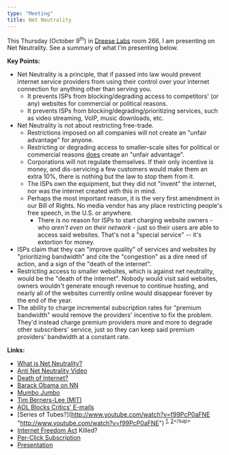 ```yaml
---
type: "Meeting"
title: Net Neutrality
---
```

This Thursday (October 9<sup>th</sup>) in [Dreese Labs](http://www.osu.edu/map/building.php?building=279) room 266, I am presenting on Net Neutrality. See a summary of what I'm presenting below.

**Key Points:**

*   Net Neutrality is a principle, that if passed into law would prevent internet service providers from using their control over your internet connection for anything other than serving you.
    *   It prevents ISPs from blocking/degrading access to competitors' (or any) websites for commercial or political reasons.
    *   It prevents ISPs from blocking/degrading/prioritizing services, such as video streaming, VoIP, music downloads, etc.
*   Net Neutrality is not about restricting free-trade.
    *   Restrictions imposed on all companies will not create an "unfair advantage" for anyone.
    *   Restricting or degrading access to smaller-scale sites for political or commercial reasons <u>does</u> create an "unfair advantage".
    *   Corporations will not regulate themselves. If their only incentive is money, and dis-servicing a few customers would make them an extra 10%, there is nothing but the law to stop them from it.
    *   The ISPs own the equipment, but they did not "invent" the internet, nor was the internet created with this in mind.
    *   Perhaps the most important reason, it is the very first amendment in our Bill of Rights. No media vendor has any place restricting people's free speech, in the U.S. or anywhere.
        *   There is no reason for ISPs to start charging website owners - who *aren't even on their network* - just so their users are able to access said websites. That's not a "special service" -- it's extortion for money.
*   ISPs claim that they can "improve quality" of services and websites by "prioritizing bandwidth" and cite the "congestion" as a dire need of action, and a sign of the "death of the internet".
*   Restricting access to smaller websites, which is against net neutrality, would be the "death of the internet". Nobody would visit said websites, owners wouldn't generate enough revenue to continue hosting, and nearly all of the websites currently online would disappear forever by the end of the year.
*   The ability to charge incremental subscription rates for "premium bandwidth" would remove the providers' incentive to fix the problem. They'd instead charge premium providers more and more to degrade other subscribers' service, just so they can keep said premium providers' bandwidth at a constant rate.

**Links:**

*   [What is Net Neutrality?](http://www.youtube.com/watch?v=l9jHOn0EW8U "http://www.youtube.com/watch?v=l9jHOn0EW8U")
*   [Anti Net Neutrality Video](http://www.dontregulate.org/ "http://www.dontregulate.org/")
*   [Death of Internet?](http://foureyedmonsters.com/neutrality/ "http://foureyedmonsters.com/neutrality/")
*   [Barack Obama on NN](http://www.youtube.com/watch?v=g-mW1qccn8k "http://www.youtube.com/watch?v=g-mW1qccn8k")
*   [Mumbo Jumbo](http://www.ncta.com/MediaCenter/MediaCenter/MumboJumbo.aspx "http://www.ncta.com/MediaCenter/MediaCenter/MumboJumbo.aspx")
*   [Tim Berners-Lee (MIT)](http://www.youtube.com/watch?v=Jev2Um-4_TQ "http://www.youtube.com/watch?v=Jev2Um-4_TQ")
*   [AOL Blocks Critics' E-mails](http://articles.latimes.com/2006/apr/14/business/fi-aol14 "http://articles.latimes.com/2006/apr/14/business/fi-aol14")
[](http://articles.latimes.com/2006/apr/14/business/fi-aol14 "http://articles.latimes.com/2006/apr/14/business/fi-aol14")
*   [](http://articles.latimes.com/2006/apr/14/business/fi-aol14 "http://articles.latimes.com/2006/apr/14/business/fi-aol14")[Series of Tubes?](http://www.youtube.com/watch?v=f99PcP0aFNE "http://www.youtube.com/watch?v=f99PcP0aFNE") <sup>[1](http://www.thedailyshow.com/video/index.jhtml?videoId=126985&title=headlines-internet "http://www.thedailyshow.com/video/index.jhtml?videoId=126985&title=headlines-internet"), [2](http://www.thedailyshow.com/video/index.jhtml?videoId=114648&title=Net-Neutrality-Act "http://www.thedailyshow.com/video/index.jhtml?videoId=114648&title=Net-Neutrality-Act")</sup>
*   [Internet Freedom Act](http://en.wikipedia.org/wiki/Internet_Freedom_and_Nondiscrimination_Act_of_2006) Killed?
*   [Per-Click Subscription](http://www.youtube.com/watch?v=A2XPiqhN_Ns "http://www.youtube.com/watch?v=A2XPiqhN_Ns")
*   [Presentation](/extra/swaney/net-neutrality.ppt)
